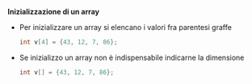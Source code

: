 **Inizializzazione di un array**

- Per inizializzare un array si elencano i valori fra parentesi graffe

  ```c
  int v[4] = {43, 12, 7, 86};
  ```

- Se inizializzo un array non è indispensabile indicarne la dimensione

  ```c
  int v[] = {43, 12, 7, 86};
  ```

  